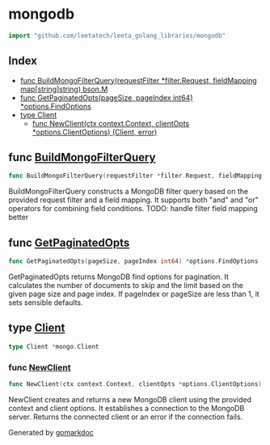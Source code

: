 <!-- Code generated by gomarkdoc. DO NOT EDIT -->

# mongodb

```go
import "github.com/leetatech/leeta_golang_libraries/mongodb"
```

## Index

- [func BuildMongoFilterQuery\(requestFilter \*filter.Request, fieldMapping map\[string\]string\) bson.M](<#BuildMongoFilterQuery>)
- [func GetPaginatedOpts\(pageSize, pageIndex int64\) \*options.FindOptions](<#GetPaginatedOpts>)
- [type Client](<#Client>)
  - [func NewClient\(ctx context.Context, clientOpts \*options.ClientOptions\) \(Client, error\)](<#NewClient>)


<a name="BuildMongoFilterQuery"></a>
## func [BuildMongoFilterQuery](<https://github.com/leetatech/leeta_golang_libraries/blob/main/mongodb/query.go#L14>)

```go
func BuildMongoFilterQuery(requestFilter *filter.Request, fieldMapping map[string]string) bson.M
```

BuildMongoFilterQuery constructs a MongoDB filter query based on the provided request filter and a field mapping. It supports both "and" and "or" operators for combining field conditions. TODO: handle filter field mapping better

<a name="GetPaginatedOpts"></a>
## func [GetPaginatedOpts](<https://github.com/leetatech/leeta_golang_libraries/blob/main/mongodb/query.go#L56>)

```go
func GetPaginatedOpts(pageSize, pageIndex int64) *options.FindOptions
```

GetPaginatedOpts returns MongoDB find options for pagination. It calculates the number of documents to skip and the limit based on the given page size and page index. If pageIndex or pageSize are less than 1, it sets sensible defaults.

<a name="Client"></a>
## type [Client](<https://github.com/leetatech/leeta_golang_libraries/blob/main/mongodb/client.go#L11>)



```go
type Client *mongo.Client
```

<a name="NewClient"></a>
### func [NewClient](<https://github.com/leetatech/leeta_golang_libraries/blob/main/mongodb/client.go#L16>)

```go
func NewClient(ctx context.Context, clientOpts *options.ClientOptions) (Client, error)
```

NewClient creates and returns a new MongoDB client using the provided context and client options. It establishes a connection to the MongoDB server. Returns the connected client or an error if the connection fails.

Generated by [gomarkdoc](<https://github.com/princjef/gomarkdoc>)

